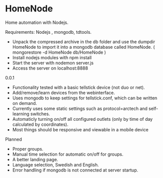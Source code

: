 HomeNode
========

Home automation with Nodejs.

Requirements: Nodejs , mongodb, tdtools.

* Unpack the compressed archive in the db folder and use the dumpdir HomeNode to import it into a mongodb database called HomeNode.
  ( mongorestore -d HomeNode db/HomeNode )
* Install nodejs modules with npm install
* Start the server with nodemon server.js
* Access the server on localhost:8888


0.0.1
 * Functionality tested with a basic tellstick device (not duo or net).
 * Add/remove/learn devices from the webinterface.
 * Uses mongodb to keep settings for tellstick.conf, which can be written on demand.
 * Currently uses some static settings such as protocol=arctech and self-learning switches.
 * Automaticly turning on/off all configured outlets (only by time of day calculated by coordinates).
 * Most things should be responsive and viewable in a mobile device

Planned
 * Proper groups.
 * Manual time selection for automatic on/off for groups.
 * A better landing page.
 * Language selection, Swedish and English.
 * Error handling if mongodb is not connected at server startup.